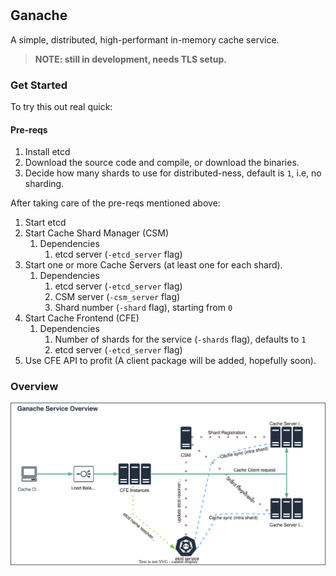 #

## Ganache

A simple, distributed, high-performant in-memory cache service.

>**NOTE: still in development, needs TLS setup.**

### Get Started

To try this out real quick:

#### Pre-reqs

1. Install etcd
2. Download the source code and compile, or download the binaries.
3. Decide how many shards to use for distributed-ness, default is `1`, i.e, no sharding.

After taking care of the pre-reqs mentioned above:

1. Start etcd
2. Start Cache Shard Manager (CSM)
   1. Dependencies
      1. etcd server (`-etcd_server` flag)
3. Start one or more Cache Servers (at least one for each shard).
   1. Dependencies
      1. etcd server (`-etcd_server` flag)
      2. CSM server (`-csm_server` flag)
      3. Shard number (`-shard` flag), starting from `0`
4. Start Cache Frontend (CFE)
   1. Dependencies
      1. Number of shards for the service (`-shards` flag), defaults to `1`
      2. etcd server (`-etcd_server` flag)
5. Use CFE API to profit (A client package will be added, hopefully soon).

### Overview

![Ganache Service Architecture Overview Diagram](docs/ganache-overview.drawio.svg)
